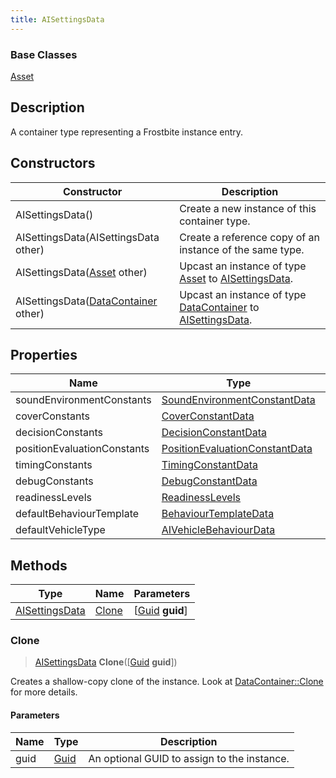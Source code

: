 ```yaml
---
title: AISettingsData
---
```

### Base Classes

[Asset](/vext/ref/fb/asset/)

## Description

A container type representing a Frostbite instance entry.

## Constructors

| Constructor                                                               | Description                                                                                                         |
| ------------------------------------------------------------------------- | ------------------------------------------------------------------------------------------------------------------- |
| AISettingsData()                                                          | Create a new instance of this container type.                                                                       |
| AISettingsData(AISettingsData other)                                      | Create a reference copy of an instance of the same type.                                                            |
| AISettingsData([Asset](/vext/ref/fb/asset/) other)                                      | Upcast an instance of type [Asset](/vext/ref/fb/asset/) to [AISettingsData](/vext/ref/fb/aisettingsdata/).                                      |
| AISettingsData([DataContainer](/vext/ref/shared/class/datacontainer) other) | Upcast an instance of type [DataContainer](/vext/ref/shared/class/datacontainer) to [AISettingsData](/vext/ref/fb/aisettingsdata/). |

## Properties

| Name                        | Type                                                             | Description |
| --------------------------- | ---------------------------------------------------------------- | ----------- |
| soundEnvironmentConstants   | [SoundEnvironmentConstantData](/vext/ref/fb/soundenvironmentconstantdata/)     |             |
| coverConstants              | [CoverConstantData](/vext/ref/fb/coverconstantdata/)                           |             |
| decisionConstants           | [DecisionConstantData](/vext/ref/fb/decisionconstantdata/)                     |             |
| positionEvaluationConstants | [PositionEvaluationConstantData](/vext/ref/fb/positionevaluationconstantdata/) |             |
| timingConstants             | [TimingConstantData](/vext/ref/fb/timingconstantdata/)                         |             |
| debugConstants              | [DebugConstantData](/vext/ref/fb/debugconstantdata/)                           |             |
| readinessLevels             | [ReadinessLevels](/vext/ref/fb/readinesslevels/)                               |             |
| defaultBehaviourTemplate    | [BehaviourTemplateData](/vext/ref/fb/behaviourtemplatedata/)                   |             |
| defaultVehicleType          | [AIVehicleBehaviourData](/vext/ref/fb/aivehiclebehaviourdata/)                 |             |

## Methods

| Type                             | Name            | Parameters                                     |
| -------------------------------- | --------------- | ---------------------------------------------- |
| [AISettingsData](/vext/ref/fb/aisettingsdata/) | [Clone](#clone) | \[[Guid](/vext/ref/shared/class/guid) **guid**\] |

### Clone

> [AISettingsData](/vext/ref/fb/aisettingsdata/) **Clone**(\[[Guid](/vext/ref/shared/class/guid) **guid**\])

Creates a shallow-copy clone of the instance. Look at [DataContainer::Clone](/vext/ref/shared/class/datacontainer#clone) for more details.

#### Parameters

| Name | Type         | Description                                 |
| ---- | ------------ | ------------------------------------------- |
| guid | [Guid](/vext/ref/shared/class/guid/) | An optional GUID to assign to the instance. |
